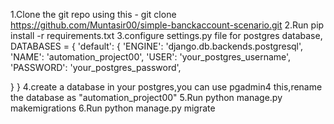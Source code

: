 1.Clone the git repo using this -  git clone https://github.com/Muntasir00/simple-banckaccount-scenario.git
2.Run pip install -r requirements.txt
3.configure settings.py file for postgres database,
DATABASES = {
   'default': {
       'ENGINE': 'django.db.backends.postgresql',
       'NAME': 'automation_project00',
       'USER': 'your_postgres_username',
       'PASSWORD': 'your_postgres_password',

   }
}
4.create a database  in your postgres,you can use pgadmin4 this,rename the database as "automation_project00"
5.Run python manage.py makemigrations
6.Run python manage.py migrate

